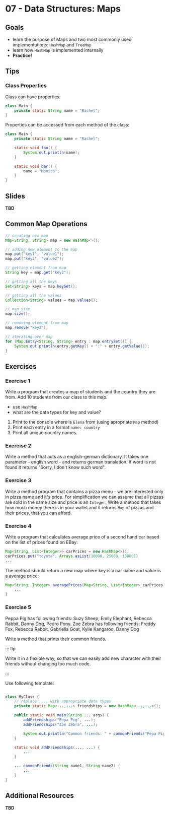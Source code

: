 # 07 - Data Structures: Maps

<Teacher name="Maciej"></Teacher>

## Goals

- learn the purpose of Maps and two most commonly used implementations: `HashMap` and `TreeMap`
- learn how `HashMap` is implemented internally
- **Practice!**

## Tips

### Class Properties

Class can have properties:

```java
class Main {
    private static String name = "Rachel";
}
```

Properties can be accessed from each method of the class:

```java
class Main {
    private static String name = "Rachel";

    static void foo() {
        System.out.println(name);
    }

    static void bar() {
        name = "Monica";
    }
}
```

## Slides

**TBD**

## Common Map Operations

```java
// creating new map
Map<String, String> map = new HashMap<>();

// adding new element to the map
map.put("key1", "value1");
map.put("key2", "value2");

// getting element from map
String key = map.get("key2");

// getting all the keys
Set<String> keys = map.keySet();

// getting all the values
Collection<String> values = map.values();

// map size
map.size();

// removing element from map
map.remove("key2");

// iterating over map
for (Map.Entry<String, String> entry : map.entrySet()) {
    System.out.println(entry.getKey() + ":" + entry.getValue());
}
```

## Exercises

### Exercise 1

<ResponsiveImage src="/people-map.jpg"></ResponsiveImage>

Write a program that creates a map of students and the country they are from. Add 10 students from our class to this map.

- use `HashMap`
- what are the data types for key and value?

1. Print to the console where is `Elena` from (using apropriate `Map` method)
2. Print each entry in a format `name: country`
3. Print all unique country names.


### Exercise 2

Write a method that acts as a english-german dictionary. It takes one parameter - english word - and returns german translation. If word is not found it returns "Sorry, I don't know such word".

### Exercise 3

Write a method program that contains a pizza menu - we are interested only in pizza name and it's price. For simplification we can assume that all pizzas are sold in the same size and price is an `Integer`. Write a method that takes how much money there is in your wallet and it returns `Map` of pizzas and their prices, that you can afford.

### Exercise 4

Write a program that calculates average price of a second hand car based on the list of prices found on EBay:

```java
Map<String, List<Integer>> carPrices = new HashMap<>();
carPrices.put("toyota", Arrays.asList(10000, 25000, 13000))
...
```

The method should return a new map where key is a car name and value is a average price:

```java
Map<String, Integer> averagePrices(Map<String, List<Integer> carPrices) {
    ...
}
```

### Exercise 5

<ResponsiveImage src="/peppa1.jpg"></ResponsiveImage>

Peppa Pig has following friends: Suzy Sheep, Emily Elephant, Rebecca Rabbit, Danny Dog, Pedro Pony. 
Zoe Zebra has following friends: Freddy Fox, Rebecca Rabbit, Gabriella Goat, Kylie Kangaroo, Danny Dog

Write a method that prints their common friends.

::: tip

Write it in a flexible way, so that we can easily add new character with their friends without changing too much code.

:::

Use following template:

```java

class MyClass {
    // replace .... with appropriate data types
    private static Map<...,...> friendships = new HashMap<...,...>();

    public static void main(String ... args) {
        addFriendships("Pepa Pig", ...);
        addFriendships("Zoe Zebra", ...);

        System.out.println("Common friends: " + commonFriends("Pepa Pig", "Zoe Zebra"));
    }

    static void addFriendships(..., ...) {
        ...
    }

    ... commonFriends(String name1, String name2) {
        ...
    }
}
```

## Additional Resources

 **TBD**